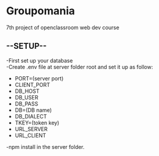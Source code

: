 <h1>Groupomania</h1>
7th project of openclassroom web dev course
<h2>--SETUP--</h2>
-First set up your database<br>
-Create .env file at server folder root and set it up as follow:<br>
<ul>
    <li>PORT=(server port)</li>
    <li>CLIENT_PORT</li>
    <li>DB_HOST</li>
    <li>DB_USER</li>
    <li>DB_PASS</li>
    <li>DB=(DB name)</li>
    <li>DB_DIALECT</li>
    <li>TKEY=(token key)</li>
    <li>URL_SERVER</li>
    <li>URL_CLIENT</li>
</ul>
-npm install in the server folder.
